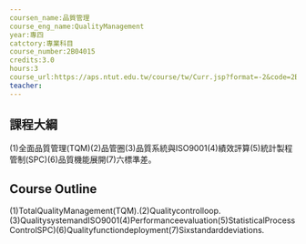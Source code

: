 ```yaml
---
coursen_name:品質管理
course_eng_name:QualityManagement
year:專四
catctory:專業科目
course_number:2B04015
credits:3.0
hours:3
course_url:https://aps.ntut.edu.tw/course/tw/Curr.jsp?format=-2&code=2B04015
teacher:
---
```


## 課程大綱

(1)全面品質管理(TQM)(2)品管圈(3)品質系統與ISO9001(4)績效評算(5)統計製程管制(SPC)(6)品質機能展開(7)六標準差。


## Course Outline

(1)TotalQualityManagement(TQM).(2)Qualitycontrolloop.(3)QualitysystemandISO9001(4)Performanceevaluation(5)StatisticalProcessControlSPC)(6)Qualityfunctiondeployment(7)Sixstandarddeviations.

